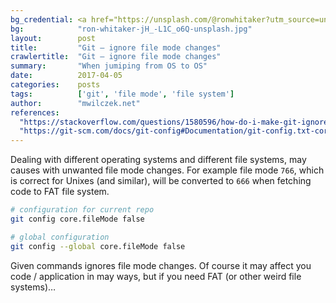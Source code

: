 ```yaml
---
bg_credential: <a href="https://unsplash.com/@ronwhitaker?utm_source=unsplash&utm_medium=referral&utm_content=creditCopyText">Ron Whitaker</a> on <a href="https://unsplash.com/?utm_source=unsplash&utm_medium=referral&utm_content=creditCopyText">Unsplash</a>
bg:            "ron-whitaker-jH_-L1C_o6Q-unsplash.jpg"
layout:        post
title:         "Git – ignore file mode changes"
crawlertitle:  "Git – ignore file mode changes"
summary:       "When jumiping from OS to OS"
date:          2017-04-05
categories:    posts
tags:          ['git', 'file mode', 'file system']
author:        "mwilczek.net"
references:
  "https://stackoverflow.com/questions/1580596/how-do-i-make-git-ignore-file-mode-chmod-changes/1580644#1580644":
  "https://git-scm.com/docs/git-config#Documentation/git-config.txt-corefileMode":
---
```


Dealing with different operating systems and different file systems, may causes with unwanted file mode changes. For example file mode `766`, which is correct for Unixes (and similar), will be converted to `666` when fetching code to FAT file system.

```bash
# configuration for current repo
git config core.fileMode false

# global configuration
git config --global core.fileMode false
```

Given commands ignores file mode changes. Of course it may affect you code / application in may ways, but if you need FAT (or other weird file systems)…
